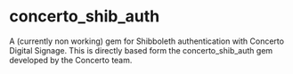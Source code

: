 concerto_shib_auth
==================

A (currently non working) gem for Shibboleth authentication with Concerto Digital Signage. This is directly based form the concerto_shib_auth gem developed by the Concerto team.
